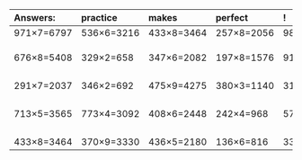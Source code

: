 | Answers: | practice | makes | perfect | ! |
| :--- | :--- | :--- | :--- | :--- |
| 971×7=6797 | 536×6=3216 | 433×8=3464 | 257×8=2056 | 985×5=4925 | 
|   |   |   |   |   | 
|   |   |   |   |   | 
|   |   |   |   |   | 
| 676×8=5408 | 329×2=658 | 347×6=2082 | 197×8=1576 | 918×9=8262 | 
|   |   |   |   |   | 
|   |   |   |   |   | 
|   |   |   |   |   | 
|   |   |   |   |   | 
| 291×7=2037 | 346×2=692 | 475×9=4275 | 380×3=1140 | 310×5=1550 | 
|   |   |   |   |   | 
|   |   |   |   |   | 
|   |   |   |   |   | 
|   |   |   |   |   | 
| 713×5=3565 | 773×4=3092 | 408×6=2448 | 242×4=968 | 574×4=2296 | 
|   |   |   |   |   | 
|   |   |   |   |   | 
|   |   |   |   |   | 
|   |   |   |   |   | 
| 433×8=3464 | 370×9=3330 | 436×5=2180 | 136×6=816 | 333×9=2997 | 
